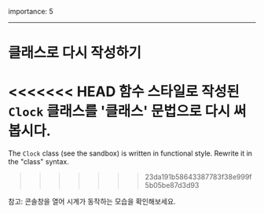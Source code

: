 importance: 5

---

# 클래스로 다시 작성하기

<<<<<<< HEAD
함수 스타일로 작성된 `Clock` 클래스를 '클래스' 문법으로 다시 써봅시다.
=======
The `Clock` class (see the sandbox) is written in functional style. Rewrite it in the "class" syntax.
>>>>>>> 23da191b58643387783f38e999f5b05be87d3d93

참고: 콘솔창을 열어 시계가 동작하는 모습을 확인해보세요.

